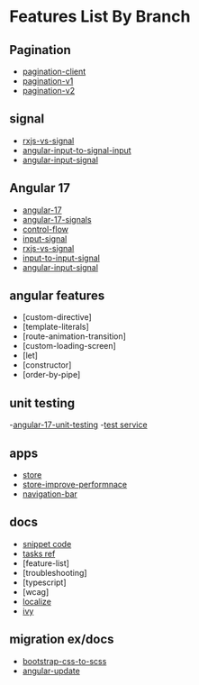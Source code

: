 # Features List By Branch

## Pagination 

- [pagination-client](https://github.com/trilok3003/Tutorials/tree/pagination-client)
- [pagination-v1](https://github.com/trilok3003/Tutorials/tree/pagination-v1)
- [pagination-v2](https://github.com/trilok3003/Tutorials/tree/pagination)

## signal

- [rxjs-vs-signal](https://github.com/trilok3003/Tutorials/tree/rxjs-vs-signal)
- [angular-input-to-signal-input](https://github.com/trilok3003/Tutorials/tree/angular-input-to-signal-input)
- [angular-input-signal](https://github.com/trilok3003/Tutorials/tree/angular-input-signal)

## Angular 17 

- [angular-17](https://github.com/trilok3003/Tutorials/tree/angular-17)
- [angular-17-signals](https://github.com/trilok3003/Tutorials/tree/angular-17-signals)
- [control-flow](https://github.com/trilok3003/Tutorials/tree/angular-17-control-flow)
- [input-signal](https://github.com/trilok3003/Tutorials/tree/input-signals)
- [rxjs-vs-signal](https://github.com/trilok3003/Tutorials/tree/rxjs-vs-signal)
- [input-to-input-signal]()
- [angular-input-signal]()

## angular features

- [custom-directive]
- [template-literals]
- [route-animation-transition]
- [custom-loading-screen]
- [let]
- [constructor]
- [order-by-pipe]




## unit testing

-[angular-17-unit-testing](https://github.com/trilok3003/Tutorials/tree/angular-17-unit-testing)
-[test service](https://github.com/trilok3003/Tutorials/tree/test-service)


## apps

- [store](https://github.com/trilok3003/Tutorials/tree/store)
- [store-improve-performnace](https://github.com/trilok3003/Tutorials/tree/improve-performance)
- [navigation-bar]()


## docs

- [snippet code]()
- [tasks ref]()
- [feature-list]
- [troubleshooting]
- [typescript]
- [wcag]
- [localize](https://github.com/trilok3003/Tutorials/tree/angular-localize)
- [ivy](https://github.com/trilok3003/Tutorials/tree/angular-ivy)

## migration ex/docs

- [bootstrap-css-to-scss]()
- [angular-update](https://github.com/trilok3003/Tutorials/tree/angular-updating)